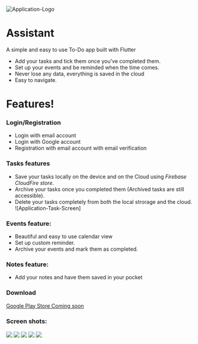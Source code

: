 ![Application-Logo](https://github.com/Abderraouf99/Assistant/blob/main/assets/ScreensMockUp/appIcon.png?raw=true)
# Assistant
A simple and easy to use To-Do app built with Flutter 

  - Add your tasks and tick them once you've completed them.
  - Set up your events and be reminded when the time comes.
  - Never lose any data, everything is saved in the cloud
  - Easy to navigate.
# Features!
### Login/Registration
- Login with email account
- Login with Google account
- Registration with email account with email verification
### Tasks features
- Save your tasks locally on the device and on the Cloud using *Firebase CloudFire store*.
- Archive your tasks once you completed them (Archived tasks are still accessible).
- Delete your tasks completely from both the local strorage and the cloud.
![Application-Task-Screen]

### Events feature: 
- Beautiful and easy to use calendar view
- Set up custom reminder.
- Archive your events and mark them as completed.

### Notes feature:
- Add your notes and have them saved in your pocket

### Download
[Google Play Store Coming soon]()
### Screen shots:
  <img align="center" src="https://github.com/Abderraouf99/AssistantAppWebsite/blob/master/images/welcomeScreen.png">
  <img align="center" src="https://github.com/Abderraouf99/AssistantAppWebsite/blob/master/images/sideNavigation.png">
  <img align="center" src="https://github.com/Abderraouf99/AssistantAppWebsite/blob/master/images/taskScreen.png">
  <img align="center" src="https://github.com/Abderraouf99/AssistantAppWebsite/blob/master/images/eventScreen.png">
  <img align="center" src="https://github.com/Abderraouf99/AssistantAppWebsite/blob/master/images/NoteScreen.png">
 